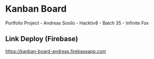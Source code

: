 # Kanban Board

Portfolio Project - Andreas Sosilo - Hacktiv8 - Batch 35 - Infinite Fox

## Link Deploy (Firebase)

https://kanban-board-andreas.firebaseapp.com
